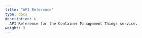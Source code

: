 ```yaml
---
title: "API Reference"
type: docs
description: >
  API Reference for the Container Management Things service.
weight: 3
---
```

